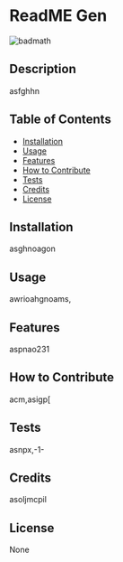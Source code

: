 # ReadME Gen

![badmath](https://img.shields.io/github/languages/top/lernantino/badmath)

## Description

asfghhn
    
## Table of Contents
        
- [Installation](#installation)
- [Usage](#usage)
- [Features](#features)
- [How to Contribute](#how)
- [Tests](#test)
- [Credits](#credits)
- [License](#license)
    
## Installation
    
asghnoagon
    
## Usage
    
awrioahgnoams,

## Features
    
aspnao231
    
## How to Contribute
    
acm,asigp[
    
## Tests
    
asnpx,-1-

## Credits
    
asoljmcpil
    
## License
    
None
 
    
